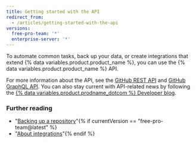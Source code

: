 ```yaml
---
title: Getting started with the API
redirect_from:
  - /articles/getting-started-with-the-api
versions:
  free-pro-team: '*'
  enterprise-server: '*'
---
```


To automate common tasks, back up your data, or create integrations that extend {% data variables.product.product_name %}, you can use the {% data variables.product.product_name %} API.

For more information about the API, see the [GitHub REST API](/rest) and [GitHub GraphQL API](/graphql). You can also stay current with API-related news by following the [{% data variables.product.prodname_dotcom %} Developer blog](https://developer.github.com/changes/).

### Further reading

- "[Backing up a repository](/articles/backing-up-a-repository)"{% if currentVersion == "free-pro-team@latest" %}
- "[About integrations](/articles/about-integrations)"{% endif %}
